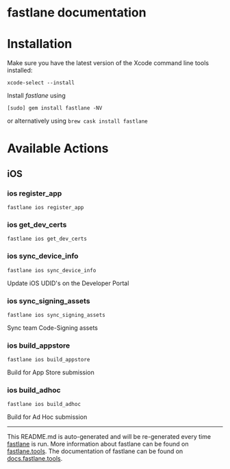 fastlane documentation
================
# Installation

Make sure you have the latest version of the Xcode command line tools installed:

```
xcode-select --install
```

Install _fastlane_ using
```
[sudo] gem install fastlane -NV
```
or alternatively using `brew cask install fastlane`

# Available Actions
## iOS
### ios register_app
```
fastlane ios register_app
```

### ios get_dev_certs
```
fastlane ios get_dev_certs
```

### ios sync_device_info
```
fastlane ios sync_device_info
```
Update iOS UDID's on the Developer Portal
### ios sync_signing_assets
```
fastlane ios sync_signing_assets
```
Sync team Code-Signing assets
### ios build_appstore
```
fastlane ios build_appstore
```
Build for App Store submission
### ios build_adhoc
```
fastlane ios build_adhoc
```
Build for Ad Hoc submission

----

This README.md is auto-generated and will be re-generated every time [fastlane](https://fastlane.tools) is run.
More information about fastlane can be found on [fastlane.tools](https://fastlane.tools).
The documentation of fastlane can be found on [docs.fastlane.tools](https://docs.fastlane.tools).
